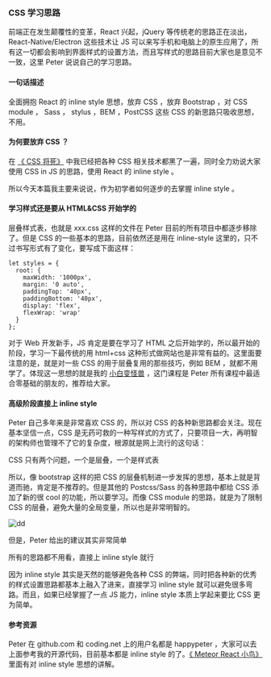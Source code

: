### CSS 学习思路

前端正在发生颠覆性的变革，React 兴起，jQuery 等传统老的思路正在淡出，React-Native/Electron 这些技术让 JS 可以来写手机和电脑上的原生应用了，所有这一切都会影响到界面样式的设置方法，而且写样式的思路目前大家也是意见不一致，这里 Peter 说说自己的学习思路。

#### 一句话描述

全面拥抱 React 的 inline style 思想，放弃 CSS ，放弃 Bootstrap ，对 CSS module ， Sass ， stylus ，BEM ，PostCSS 这些 CSS 的新思路只吸收思想，不用。

#### 为何要放弃 CSS ？

在 [《 CSS 将死》](http://haoduoshipin.com/v/185) 中我已经把各种 CSS 相关技术都黑了一遍，同时全力劝说大家使用 CSS in JS 的思路，使用 React 的 inline style 。

所以今天本篇我主要来说说，作为初学者如何逐步的去掌握 inline style 。

#### 学习样式还是要从 HTML&CSS 开始学的

层叠样式表，也就是 xxx.css 这样的文件在 Peter 目前的所有项目中都逐步移除了。但是 CSS 的一些基本的思路，目前依然还是用在 inline-style 这里的，只不过书写形式有了变化，要写成下面这样：

```
let styles = {
  root: {
    maxWidth: '1000px',
    margin: '0 auto',
    paddingTop: '40px',
    paddingBottom: '40px',
    display: 'flex',
    flexWrap: 'wrap'
  }
};

```
对于 Web 开发新手，JS 肯定是要在学习了 HTML 之后开始学的，所以最开始的阶段，学习一下最传统的用 html+css 这种形式做网站也是非常有益的。这里面要注意的是，就是对一些 CSS 的用于层叠复用的那些技巧，例如 BEM ，就都不用学了。体现这一思想的就是我的 [小白变怪兽](http://www.bianguaishou.com/) ，这门课程是 Peter 所有课程中最适合零基础的朋友的，推荐给大家。

#### 高级阶段直接上 inline style

Peter 自己多年来是非常喜欢 CSS 的，所以对 CSS 的各种新思路都会关注。现在基本坚信一点，CSS 是无药可救的一种写样式的方式了，只要项目一大，再明智的架构师也管理不了它的复杂度，根源就是网上流行的这句话：

CSS 只有两个问题，一个是层叠，一个是样式表

所以，像 bootstrap 这样的把 CSS 的层叠机制进一步发挥的思想，基本上就是背道而驰，肯定是不推荐的。但是其他的 Postcss/Sass 的各种思路中都给 CSS 添加了新的很 cool 的功能，所以要学习。而像 CSS module 的思路，就是为了限制 CSS 的层叠，避免大量的全局变量，所以也是非常明智的。

![dd](http://o86bpj665.bkt.clouddn.com/happypeter-js-kingdom/21-1-inline-style.png)

但是，Peter 给出的建议其实非常简单

所有的思路都不用看，直接上 inline style 就行

因为 inline style 其实是天然的能够避免各种 CSS 的弊端，同时把各种新的优秀的样式设置思路都基本上融入了进来，直接学习 inline style 就可以避免很多弯路。而且，如果已经掌握了一点 JS 能力，inline style 本质上学起来要比 CSS 更为简单。

#### 参考资源

Peter 在 github.com 和 coding.net 上的用户名都是 happypeter ，大家可以去上面参考我的开源代码，目前基本都是 inline style 的了。[《 Meteor React 小鸟》](http://haoqicat.com/meteor-react-bird) 里面有对 inline style 思想的讲解。
